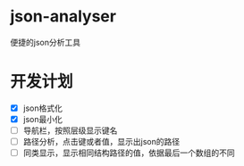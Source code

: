 # json-analyser
便捷的json分析工具
# 开发计划
- [x] json格式化
- [x] json最小化
- [ ] 导航栏，按照层级显示键名
- [ ] 路径分析，点击键或者值，显示出json的路径
- [ ] 同类显示，显示相同结构路径的值，依据最后一个数组的不同
